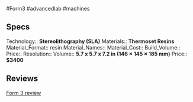 #Form3  #advancedlab #machines


## Specs
Technology:: **Stereolithography (SLA)**
Materials:: **Thermoset Resins**
Material_Format:: resin
Material_Names:: 
Material_Cost:: 
Build_Volume:: 
Price:: 
Resolution:: 
Volume:: **5.7 x 5.7 x 7.2 in (146 × 145 × 185 mm)**
Price:: **$3400**

## Reviews
[Form 3 review](https://www.aniwaa.com/product/3d-printers/formlabs-form-3-plus/)